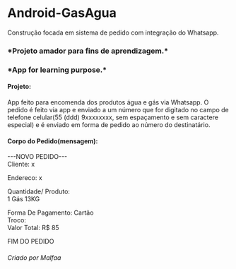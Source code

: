 # Android-GasAgua
Construção focada em sistema de pedido com integração do Whatsapp.



<h3>*Projeto amador para fins de aprendizagem.*</h3>
<h3>*App for learning purpose.*</h3>

<h4>Projeto:</h4>

App feito para encomenda dos produtos água e gás via Whatsapp. O pedido é feito via app e enviado a um número que for digitado no 
campo de telefone celular(55 (ddd) 9xxxxxxxx, sem espaçamento e sem caractere especial) e é enviado em forma de pedido ao número do destinatário.



<h4>Corpo do Pedido(mensagem):</h4>

---NOVO PEDIDO--- </br>
Cliente: x

Endereco: x

Quantidade/ Produto: </br>
1 Gás 13KG 

Forma De Pagamento: Cartão</br>
Troco:  
Valor Total: R$ 85

  
 FIM DO PEDIDO

<h6>Criado por Malfaa</h6>
